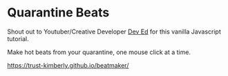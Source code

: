# Quarantine Beats

Shout out to Youtuber/Creative Developer [Dev Ed](https://www.youtube.com/watch?v=2VJlzeEVL8A) for this vanilla Javascript tutorial.

Make hot beats from your quarantine, one mouse click at a time.

https://trust-kimberly.github.io/beatmaker/
